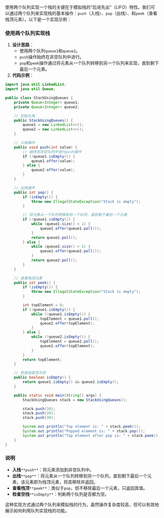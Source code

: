 使用两个队列实现一个栈的关键在于模拟栈的“后进先出”（LIFO）特性。我们可以通过两个队列来实现栈的基本操作：`push`（入栈）、`pop`（出栈）、和`peek`（查看栈顶元素）。以下是一个实现示例：

### 使用两个队列实现栈

1. **设计思路**：
    - 使用两个队列`queue1`和`queue2`。
    - `push`操作始终在非空队列中进行。
    - `pop`和`peek`操作通过将元素从一个队列转移到另一个队列来实现，直到剩下最后一个元素。
2. **代码示例**：

```java
import java.util.LinkedList;  
import java.util.Queue;  

public class StackUsingQueues {  
    private Queue<Integer> queue1;  
    private Queue<Integer> queue2;  

    // 初始化栈  
    public StackUsingQueues() {  
        queue1 = new LinkedList<>();  
        queue2 = new LinkedList<>();  
    }  

    // 入栈操作  
    public void push(int value) {  
        // 始终在非空队列中进行push操作  
        if (!queue1.isEmpty()) {  
            queue1.offer(value);  
        } else {  
            queue2.offer(value);  
        }  
    }  

    // 出栈操作  
    public int pop() {  
        if (isEmpty()) {  
            throw new IllegalStateException("Stack is empty");  
        }  

        // 将元素从一个队列转移到另一个队列，直到剩下最后一个元素  
        if (!queue1.isEmpty()) {  
            while (queue1.size() > 1) {  
                queue2.offer(queue1.poll());  
            }  
            return queue1.poll();  
        } else {  
            while (queue2.size() > 1) {  
                queue1.offer(queue2.poll());  
            }  
            return queue2.poll();  
        }  
    }  

    // 查看栈顶元素  
    public int peek() {  
        if (isEmpty()) {  
            throw new IllegalStateException("Stack is empty");  
        }  

        int topElement = 0;  
        if (!queue1.isEmpty()) {  
            while (!queue1.isEmpty()) {  
                topElement = queue1.poll();  
                queue2.offer(topElement);  
            }  
        } else {  
            while (!queue2.isEmpty()) {  
                topElement = queue2.poll();  
                queue1.offer(topElement);  
            }  
        }  
        return topElement;  
    }  

    // 检查栈是否为空  
    public boolean isEmpty() {  
        return queue1.isEmpty() && queue2.isEmpty();  
    }  

    public static void main(String[] args) {  
        StackUsingQueues stack = new StackUsingQueues();  

        stack.push(10);  
        stack.push(20);  
        stack.push(30);  

        System.out.println("Top element is: " + stack.peek());  
        System.out.println("Popped element is: " + stack.pop());  
        System.out.println("Top element after pop is: " + stack.peek());  
    }  
}
```

### 说明
- **入栈**`**push**`：将元素添加到非空队列中。
- **出栈**`**pop**`：将元素从一个队列转移到另一个队列，直到剩下最后一个元素，该元素即为栈顶元素，将其移除并返回。
- **查看栈顶**`**peek**`：类似于`pop`，但不移除最后一个元素，只返回其值。
- **检查空栈**`**isEmpty**`：判断两个队列是否都为空。

这种实现方式通过两个队列来模拟栈的行为，虽然操作复杂度较高，但可以有效地展示如何利用队列实现栈的功能。
